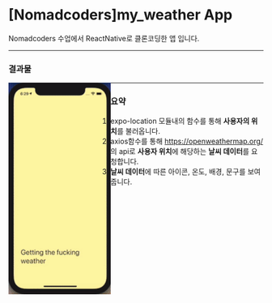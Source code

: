 # [Nomadcoders]my_weather App

 Nomadcoders 수업에서 ReactNative로 클론코딩한 앱 입니다.

---

### 결과물

<img src="./result.gif" style="float:left; width:40%;"/>

---

### 요약

1. expo-location 모듈내의 함수를 통해 **사용자의 위치**를 불러옵니다.
2. axios함수를 통해 https://openweathermap.org/ 의 api로 **사용자 위치**에 해당하는 **날씨 데이터**를 요청합니다.
3. **날씨 데이터**에 따른 아이콘, 온도, 배경, 문구를 보여줍니다.

